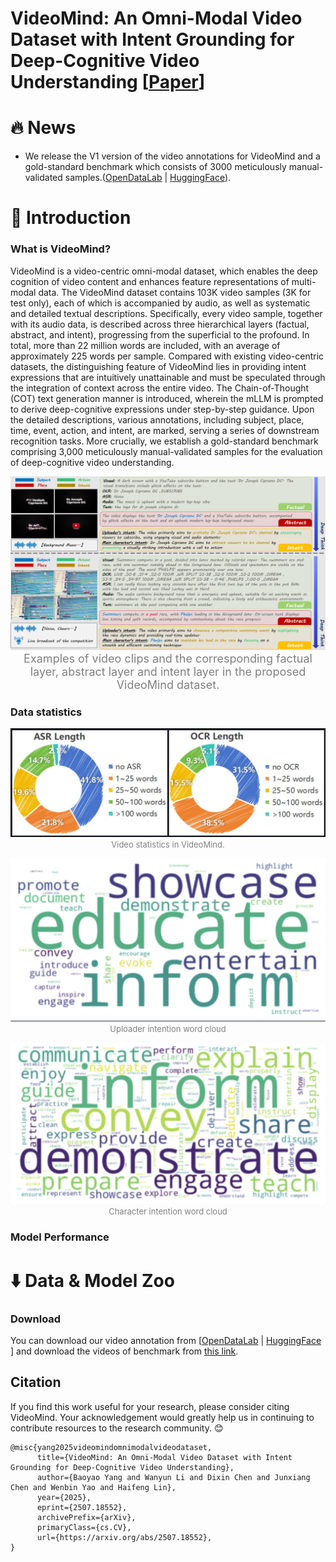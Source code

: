 # VideoMind: An Omni-Modal Video Dataset with Intent Grounding for Deep-Cognitive Video Understanding \[[Paper](https://arxiv.org/abs/2507.18552)\]

# :fire: News
- We release the V1 version of the video annotations for VideoMind and a gold-standard benchmark which consists of 3000 meticulously manual-validated samples.([OpenDataLab](https://opendatalab.com/Dixin/VideoMind) | [HuggingFace](https://huggingface.co/datasets/DixinChen/VideoMind)).
  
# :book: Introduction

### What is VideoMind?
VideoMind is a video-centric omni-modal dataset, which enables the deep cognition of video content and enhances feature representations of multi-modal data. The VideoMind dataset contains 103K video samples (3K for test only), each of which is accompanied by audio, as well as systematic and detailed textual descriptions. Specifically, every video sample, together with its audio data, is described across three hierarchical layers (factual, abstract, and intent), progressing from the superficial to the profound. In total, more than 22 million words are included, with an average of approximately 225 words per sample. Compared with existing video-centric datasets, the distinguishing feature of VideoMind lies in providing intent expressions that are intuitively unattainable and must be speculated through the integration of context across the entire video. The Chain-of-Thought (COT) text generation manner is introduced, wherein the mLLM is prompted to derive deep-cognitive expressions under step-by-step guidance. Upon the detailed descriptions, various annotations, including subject, place, time, event, action, and intent, are marked, serving a series of downstream recognition tasks. More crucially, we establish a gold-standard benchmark comprising 3,000 meticulously manual-validated samples for the evaluation of deep-cognitive video understanding.

<p align="center">
<img src="image/Examples-v2.jpg" alt="examples for VideoMind"/>
<font size=4 color="gray">Examples of video clips and the corresponding factual layer, abstract layer and intent layer in the proposed VideoMind dataset.</font>
</p>

### Data statistics

<p align="center">
<img src="image/Sentence_Length.jpg" alt="Sentence Length"/>
<font size=2 color="gray">Video statistics in VideoMind.</font>
</p>

<p align="center">
<img src="image/uploader_intention_tag.png" alt="uploader_intention_tag"/>
<font size=2 color="gray">Uploader intention word cloud</font>
</p>

<p align="center">
<img src="image/character_intention_tag.png" alt="character_intention_tag"/>
<font size=2 color="gray">Character intention word cloud</font>
</p>



### Model Performance

# :arrow_down: Data & Model Zoo

### Download
You can download our video annotation from \[[OpenDataLab](https://opendatalab.com/Dixin/VideoMind) \| [HuggingFace](https://huggingface.co/datasets/DixinChen/VideoMind) \] and download the videos of benchmark from [this link](https://drive.google.com/file/d/1RbEjY1_glJ8yEwn1f5SXGs5kCn6uAqvY/view?usp=drive_link).

## Citation
If you find this work useful for your research, please consider citing VideoMind. Your acknowledgement would greatly help us in continuing to contribute resources to the research community. 😊
```
@misc{yang2025videomindomnimodalvideodataset,
      title={VideoMind: An Omni-Modal Video Dataset with Intent Grounding for Deep-Cognitive Video Understanding}, 
      author={Baoyao Yang and Wanyun Li and Dixin Chen and Junxiang Chen and Wenbin Yao and Haifeng Lin},
      year={2025},
      eprint={2507.18552},
      archivePrefix={arXiv},
      primaryClass={cs.CV},
      url={https://arxiv.org/abs/2507.18552}, 
}
```


